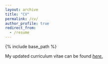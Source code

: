 ```yaml
---
layout: archive
title: "CV"
permalink: /cv/
author_profile: true
redirect_from:
  - /resume
---
```


{% include base_path %}

My updated curriculum vitae can be found [*here*.](/files/cv_2021_latest.pdf)
